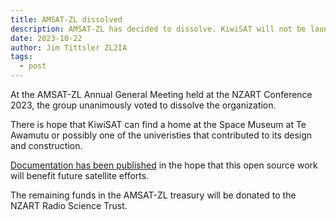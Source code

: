 ```yaml
---
title: AMSAT-ZL dissolved
description: AMSAT-ZL has decided to dissolve. KiwiSAT will not be launched, but hopefully it can find a home where it will be displayed.  Design documentation is openly published.
date: 2023-10-22
author: Jim Tittsler ZL2IA
tags:
  - post
---
```


At the AMSAT-ZL Annual General Meeting held at the NZART
Conference 2023, the group unanimously voted to dissolve
the organization.

There is hope that KiwiSAT can find a home at the Space
Museum at Te Awamutu or possibly one of the univeristies
that contributed to its design and construction.

[Documentation has been published](https://github.com/AMSAT-ZL)
in the hope that this open source work will benefit future
satellite efforts.

The remaining funds in the AMSAT-ZL treasury will be
donated to the NZART Radio Science Trust.
